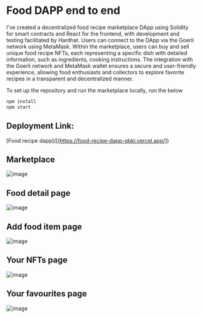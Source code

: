 # Food DAPP end to end

I've created a decentralized food recipe marketplace DApp using Solidity for smart contracts and React for the frontend, with development and testing facilitated by Hardhat. Users can connect to the DApp via the Goerli network using MetaMask. Within the marketplace, users can buy and  sell unique food recipe NFTs, each representing a specific dish with detailed information, such as ingredients, cooking instructions. The integration with the Goerli network and MetaMask wallet ensures a secure and user-friendly experience, allowing food enthusiasts and collectors to explore favorite recipes in a transparent and decentralized manner. 

To set up the repository and run the marketplace locally, run the below
```bash
npm install
npm start
```

## Deployment Link:
[Food recipe dapp]([(https://food-recipe-dapp-qbki.vercel.app/])



## Marketplace
![image](https://github.com/andavarapulikith/FOOD-RECIPE-DAPP-/assets/108012282/cfd1e967-2a79-401a-b710-cfcbe9c5a791)

## Food detail page
![image](https://github.com/andavarapulikith/FOOD-RECIPE-DAPP-/assets/108012282/ac6d0937-34bd-48cd-bfe4-c8b7f8edb865)

## Add food item page
![image](https://github.com/andavarapulikith/FOOD-RECIPE-DAPP-/assets/108012282/7c1ae191-620b-41a2-8634-7a72251b64b9)

## Your NFTs page
![image](https://github.com/andavarapulikith/FOOD-RECIPE-DAPP-/assets/108012282/994e6e5b-7785-4a7f-84a4-7bb1986473d6)

## Your favourites page
![image](https://github.com/andavarapulikith/FOOD-RECIPE-DAPP-/assets/108012282/0eb89270-9c14-4436-ba39-c5e41cc87534)







